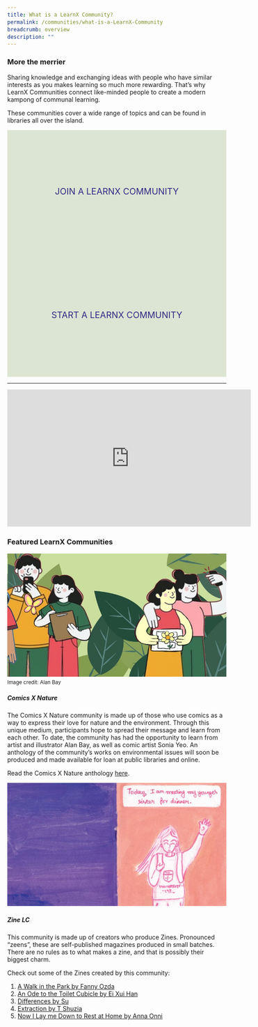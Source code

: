 ```yaml
---
title: What is a LearnX Community?
permalink: /communities/what-is-a-LearnX-Community
breadcrumb: overview
description: ""
---
```

<style type="text/css">
/* Links */
.content a { color: #322987; }
.content a:focus,
.content a:hover { color: #28216c; }

/* Button Outline */
.bp-button { padding-left: 1.5rem; padding-right: 1.5rem; }
.bp-button.is-primary-outline { border: 1px solid #322987; color: #322987; background-color: transparent; text-decoration: none; }
.bp-button.is-primary-outline:focus,
.bp-button.is-primary-outline:hover { border: 1px solid #322987; color: #cff2e8; background-color: #322987; text-decoration: none; }

/* Responsive Iframe */
.responsive-iframe { position: absolute; top: 0; left: 0; bottom: 0; right: 0; width: 100%; height: 100%; }
.responsive-iframe-container { position: relative; overflow: hidden; width: 100%; }
.responsive-iframe-container.ratio-16by9 { padding-top: 56.25%; }
.responsive-iframe-container.ratio-4by3 { padding-top: 75%; }
.responsive-iframe-container.ratio-3by2 { padding-top: 66.66%; }
.responsive-iframe-container.ratio-1by1 { padding-top: 100%; }

/* Click Box */
.clickbox { display: block; position: relative; width: 100%; padding-bottom: 56.25%; background-color: transparent; }
.clickbox span { padding: .5rem; }
.clickbox a { position: absolute; display: flex; width: 100%; height: 100%; align-items: center; justify-content: center; font-size: 1.25rem; text-align: center; text-decoration: none; text-transform: uppercase; }
.clickbox a:focus,
.clickbox a:hover { text-decoration: none; }

/* Generic */
.clickbox.is-generic { background-color: #dce5d3; color: #322987; }
.clickbox.is-generic a { color: #322987; }
.clickbox.is-generic a:focus,
.clickbox.is-generic a:hover { background-color: #322987; color: #dce5d3; }
</style>
### **More the merrier**

Sharing knowledge and exchanging ideas with people who have similar interests as you makes learning so much more rewarding. That’s why LearnX Communities connect like-minded people to create a modern kampong of communal learning.
 
These communities cover a wide range of topics and can be found in libraries all over the island.

<!-- <p><div class="responsive-iframe-container ratio-16by9">
  <iframe class="responsive-iframe" src="https://www.youtube.com/embed/uOfQMXQ4lL8"></iframe>
</div></p> -->

<div class="row is-multiline">
  <div class="col is-half">
    <div class="clickbox is-generic">
      <a href="/communities/join/overview">
        <span>Join A LearnX Community</span>
      </a>
    </div>
  </div>
  <div class="col is-half">
    <div class="clickbox is-generic">
      <a href="/communities/start/overview">
        <span>Start A LearnX Community</span>
      </a>
    </div>
  </div>
</div>

---
<iframe width="560" height="315" src="https://www.youtube.com/embed/4pPHEqIXFQA" title="YouTube video player" frameborder="0" allow="accelerometer; autoplay; clipboard-write; encrypted-media; gyroscope; picture-in-picture" allowfullscreen></iframe>
<h3 class="margin--top--none margin--bottom--lg"><b>Featured LearnX Communities</b></h3>
<div class="row is-multiline">
  <div class="col is-half-tablet padding--bottom--lg">
    <img src="/images/learning-communities/communities-comics-nature-1.jpg" alt="Comics x Nature">
    <small>Image credit: Alan Bay</small>
    <div class="margin--top--lg">
      <h5 class="margin--top--sm margin--bottom--sm"><b>Comics X Nature</b></h5>
      <p class="margin--top--sm margin--bottom--sm">The Comics X Nature community is made up of those who use comics as a way to express their love for nature and the environment. Through this unique medium, participants hope to spread their message and learn from each other. To date, the community has had the opportunity to learn from artist and illustrator Alan Bay, as well as comic artist Sonia Yeo. An anthology of the community’s works on environmental issues will soon be produced and made available for loan at public libraries and online.</p>
      <p class="">Read the Comics X Nature anthology <a href="https://go.gov.sg/comicsx" target="_blank">here</a>.</p>
    </div>
  </div>
  <div class="col is-half-tablet padding--bottom--lg">
    <img src="/images/learning-communities/communities-zine-lc-1.jpg" alt="Zine LC">
    <div class="margin--top--lg">
      <h5 class="margin--top--sm margin--bottom--sm"><b>Zine LC</b></h5>
      <p class="margin--top--sm margin--bottom--sm">This community is made up of creators who produce Zines. Pronounced “zeens”, these are self-published magazines produced in small batches. There are no rules as to what makes a zine, and that is possibly their biggest charm.</p>
      <p class="">Check out some of the Zines created by this community:</p>
      <ol>
        <li><a href="/files/A-Walk-in-the-Park-by-Fanny-Ozda.pdf" target="_blank">A Walk in the Park by Fanny Ozda</a></li>
        <li><a href="/files/An-Ode-to-the-Toilet-Cubicle-by-Ei-Xue-Han.pdf" target="_blank">An Ode to the Toilet Cubicle by Ei Xui Han</a></li>
        <li><a href="/files/Differences-by-Su.pdf" target="_blank">Differences by Su</a></li>
        <li><a href="/files/Extraction-by-T-Shuxia.pdf" target="_blank">Extraction by T Shuzia</a></li>
        <li><a href="/files/Now-I-Lay-Me-Down-to-Rest-at-Home-by-Anna-Onni.pdf" target="_blank">Now I Lay me Down to Rest at Home by Anna Onni</a></li>
      </ol>
    </div>
  </div>
</div>